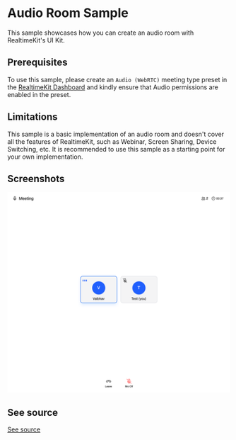 # Audio Room Sample

This sample showcases how you can create an audio room with RealtimeKit's UI Kit.

## Prerequisites

To use this sample, please create an `Audio (WebRTC)` meeting type preset in the [RealtimeKit Dashboard](https://dash.cloudflare.com/?to=/:account/realtime/kit) and kindly ensure that Audio permissions are enabled in the preset.

## Limitations

This sample is a basic implementation of an audio room and doesn't cover all the features of RealtimeKit, such as Webinar, Screen Sharing, Device Switching, etc. It is recommended to use this sample as a starting point for your own implementation.

## Screenshots
![A screenshot of the Audio Room Sample](./screenshot.png)

## See source

[See source](./src/App.tsx)
